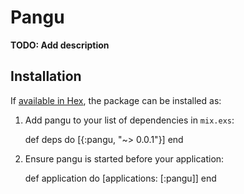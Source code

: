 # Pangu

**TODO: Add description**

## Installation

If [available in Hex](https://hex.pm/docs/publish), the package can be installed as:

  1. Add pangu to your list of dependencies in `mix.exs`:

        def deps do
          [{:pangu, "~> 0.0.1"}]
        end

  2. Ensure pangu is started before your application:

        def application do
          [applications: [:pangu]]
        end
